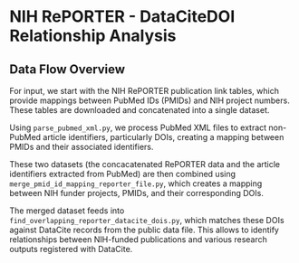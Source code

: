 # NIH RePORTER - DataCiteDOI Relationship Analysis

## Data Flow Overview

For input, we start with the NIH RePORTER publication link tables, which provide mappings between PubMed IDs (PMIDs) and NIH project numbers. These tables are downloaded and concatenated into a single dataset.

Using `parse_pubmed_xml.py`, we process PubMed XML files to extract non-PubMed article identifiers, particularly DOIs, creating a mapping between PMIDs and their associated identifiers. 

These two datasets (the concacatenated RePORTER data and the article identifiers extracted from PubMed) are then combined using `merge_pmid_id_mapping_reporter_file.py`, which creates a mapping between NIH funder projects, PMIDs, and their corresponding DOIs.

The merged dataset feeds into `find_overlapping_reporter_datacite_dois.py`, which matches these DOIs against DataCite records from the public data file. This allows to identify relationships between NIH-funded publications and various research outputs registered with DataCite.